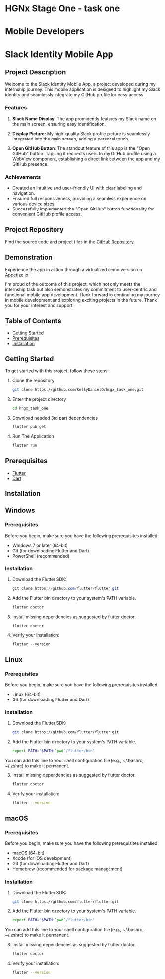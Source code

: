 # HGNx Stage One - task one
# Mobile Developers

# Slack Identity Mobile App

## Project Description

Welcome to the Slack Identity Mobile App, a project developed during my internship journey. This mobile application is designed to highlight my Slack identity and seamlessly integrate my GitHub profile for easy access.

### Features

1. **Slack Name Display:** The app prominently features my Slack name on the main screen, ensuring easy identification.

2. **Display Picture:** My high-quality Slack profile picture is seamlessly integrated into the main screen, adding a personal touch.

3. **Open GitHub Button:** The standout feature of this app is the "Open GitHub" button. Tapping it redirects users to my GitHub profile using a WebView component, establishing a direct link between the app and my GitHub presence.

### Achievements

- Created an intuitive and user-friendly UI with clear labeling and navigation.
- Ensured full responsiveness, providing a seamless experience on various device sizes.
- Successfully implemented the "Open GitHub" button functionality for convenient GitHub profile access.

## Project Repository

Find the source code and project files in the [GitHub Repository](https://github.com/KellyDanielO/hngx_task_one).

## Demonstration

Experience the app in action through a virtualized demo version on [Appetize.io](https://appetize.io/).

I'm proud of the outcome of this project, which not only meets the internship task but also demonstrates my commitment to user-centric and functional mobile app development. I look forward to continuing my journey in mobile development and exploring exciting projects in the future. Thank you for your interest and support!

## Table of Contents

- [Getting Started](#getting-started)
- [Prerequisites](#prerequisites)
- [Installation](#installation)


## Getting Started

To get started with this project, follow these steps:

1. Clone the repository:

   ```bash
   git clone https://github.com/KellyDanielO/hngx_task_one.git

2. Enter the project directory
    ```bash
    cd hngx_task_one
3. Download needed 3rd part dependencies
    ```bash
    flutter pub get
4. Run The Application
    ```bash
    flutter run

## Prerequisites

- [Flutter](https://flutter.dev/) 
- [Dart](https://dart.dev/) 

## Installation


## Windows

### Prerequisites

Before you begin, make sure you have the following prerequisites installed:

- Windows 7 or later (64-bit)
- Git (for downloading Flutter and Dart)
- PowerShell (recommended)

### Installation

1. Download the Flutter SDK:

   ```powershell
   git clone https://github.com/flutter/flutter.git

2. Add the Flutter bin directory to your system's PATH variable.
    ```powershell
    flutter doctor
3. Install missing dependencies as suggested by flutter doctor.
    ```powershell
    flutter doctor
4. Verify your installation:
    ```powershell
    flutter --version

## Linux

### Prerequisites

Before you begin, make sure you have the following prerequisites installed:

- Linux (64-bit)
- Git (for downloading Flutter and Dart)

### Installation

1. Download the Flutter SDK:

   ```bash
   git clone https://github.com/flutter/flutter.git

2. Add the Flutter bin directory to your system's PATH variable.
    ```bash
    export PATH="$PATH:`pwd`/flutter/bin"
    
You can add this line to your shell configuration file (e.g., ~/.bashrc, ~/.zshrc) to make it permanent.

3. Install missing dependencies as suggested by flutter doctor.
    ```bash
    flutter doctor
4. Verify your installation:
    ```bash
    flutter --version

## macOS

### Prerequisites

Before you begin, make sure you have the following prerequisites installed:

- macOS (64-bit)
- Xcode (for iOS development)
- Git (for downloading Flutter and Dart)
- Homebrew (recommended for package management)

### Installation

1. Download the Flutter SDK:

   ```bash
   git clone https://github.com/flutter/flutter.git

2. Add the Flutter bin directory to your system's PATH variable.
    ```bash
    export PATH="$PATH:`pwd`/flutter/bin"

You can add this line to your shell configuration file (e.g., ~/.bashrc, ~/.zshrc) to make it permanent.

3. Install missing dependencies as suggested by flutter doctor.
    ```bash
    flutter doctor
4. Verify your installation:
    ```bash
    flutter --version
